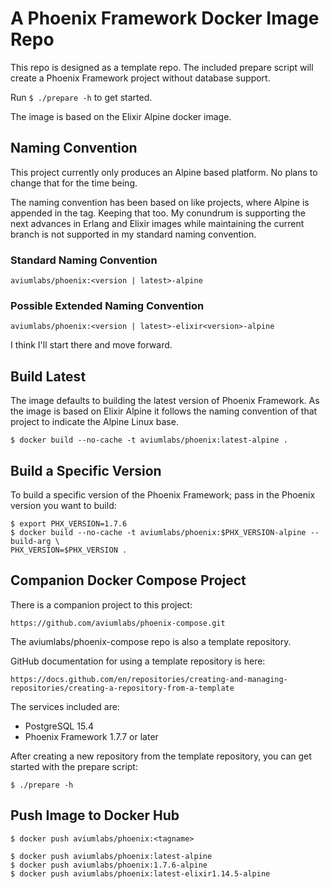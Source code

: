 A Phoenix Framework Docker Image Repo
=====================================

This repo is designed as a template repo. The included prepare script will 
create a Phoenix Framework project without database support. 

Run `$ ./prepare -h` to get started.

The image is based on the Elixir Alpine docker image. 

Naming Convention
-----------------
This project currently only produces an Alpine based platform. No plans to 
change that for the time being.

The naming convention has been based on like projects, where Alpine is 
appended in the tag. Keeping that too. My conundrum is supporting the next
advances in Erlang and Elixir images while maintaining the current branch is 
not supported in my standard naming convention.

### Standard Naming Convention

    aviumlabs/phoenix:<version | latest>-alpine

### Possible Extended Naming Convention

    aviumlabs/phoenix:<version | latest>-elixir<version>-alpine
I think I'll start there and move forward.

Build Latest
------------
The image defaults to building the latest version of Phoenix Framework. As the 
image is based on Elixir Alpine it follows the naming convention of that 
project to indicate the Alpine Linux base.

    $ docker build --no-cache -t aviumlabs/phoenix:latest-alpine .
 
Build a Specific Version
------------------------
To build a specific version of the Phoenix Framework; pass in the Phoenix 
version you want to build: 


    $ export PHX_VERSION=1.7.6
    $ docker build --no-cache -t aviumlabs/phoenix:$PHX_VERSION-alpine --build-arg \
    PHX_VERSION=$PHX_VERSION .

Companion Docker Compose Project
--------------------------------
There is a companion project to this project:

    https://github.com/aviumlabs/phoenix-compose.git

The aviumlabs/phoenix-compose repo is also a template repository. 

GitHub documentation for using a template repository is here:

    https://docs.github.com/en/repositories/creating-and-managing-repositories/creating-a-repository-from-a-template

The services included are:
- PostgreSQL 15.4
- Phoenix Framework 1.7.7 or later

After creating a new repository from the template repository, you can get 
started with the prepare script:

    $ ./prepare -h 

Push Image to Docker Hub
------------------------

    $ docker push aviumlabs/phoenix:<tagname>
 
    $ docker push aviumlabs/phoenix:latest-alpine
    $ docker push aviumlabs/phoenix:1.7.6-alpine
    $ docker push aviumlabs/phoenix:latest-elixir1.14.5-alpine
